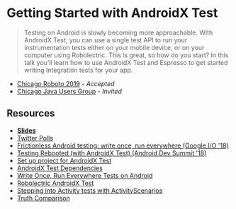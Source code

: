 # Getting Started with AndroidX Test

> Testing on Android is slowly becoming more approachable. With AndroidX Test, you can use a single test API to run your instrumentation tests either on your mobile device, or on your computer using Robolectric. This is great, so how do you start? In this talk you’ll learn how to use AndroidX Test and Espresso to get started writing Integration tests for your app.

- [Chicago Roboto 2019](https://chicagoroboto.com) - _Accepted_
- [Chicago Java Users Group](https://www.meetup.com/ChicagoJUG/events/259936928/) - _Invited_

## Resources 

- **[Slides](https://speakerdeck.com/vgonda/getting-started-with-androidx-test)**
- [Twitter Polls](https://twitter.com/TTGonda/status/1100896863270649857)
- [Frictionless Android testing: write once, run everywhere (Google I/O '18)](https://youtu.be/wYMIadv9iF8)
- [Testing Rebooted (with AndroidX Test) (Android Dev Summit '18)](https://youtu.be/4m2yYSTdvIg)
- [Set up project for AndroidX Test](https://developer.android.com/training/testing/set-up-project)
- [AndroidX Test Dependencies](https://developer.android.com/training/testing/set-up-project#android-test-dependencies)
- [Write Once, Run Everywhere Tests on Android](https://medium.com/androiddevelopers/write-once-run-everywhere-tests-on-android-88adb2ba20c5)
- [Robolectric AndroidX Test](http://robolectric.org/androidx_test/)
- [Stepping into Activity tests with ActivityScenarios](https://medium.com/google-developer-experts/stepping-into-activity-tests-with-activityscenarios-5db98d5311e6)
- [Truth Comparison](https://google.github.io/truth/comparison)
